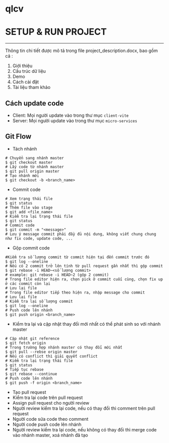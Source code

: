 # qlcv
# SETUP & RUN PROJECT
-----------------------------------------
Thông tin chi tiết được mô tả trong file project_description.docx, bao gồm cả :
1. Giới thiệu
2. Cấu trúc dữ liệu
3. Demo
4. Cách cài đặt
5. Tài liệu tham khảo

## Cách update code
 - Client: Mọi người update vào trong thư mục `client-vite`
 - Server: Mọi người update vào trong thư mục `micro-services`

## Git Flow

- Tách nhánh
```
# Chuyển sang nhánh master
$ git checkout master
# Lấy code từ nhánh master
$ git pull origin master
# Tạo nhánh mới
$ git checkout -b <branch_name>
```
- Commit code
```
# Xem trạng thái file
$ git status
# Thêm file vào stage
$ git add <file_name>
# Kiểm tra lại trạng thái file
$ git status
# Commit code
$ git commit -m "<message>"
# Lưu ý message commit phải đầy đủ nội dung, không viết chung chung như fix code, update code, ...
```

- Gộp commit code
```
#Kiểm tra số lượng commit từ commit hiện tại đến commit trước đó
$ git log --oneline
# Nếu có 2 commit trở lên tính từ pull request gần nhất thì gộp commit
$ git rebase -i HEAD~<số lượng commit>
# example: git rebase -i HEAD~2 (gộp 2 commit)
# Trong file editor hiện ra, chọn pick ở commit cuối cùng, chọn fix up ở các commit còn lại
# Lưu lại file
# Trong file editor tiếp theo hiện ra, nhập message cho commit
# Lưu lại file
# Kiểm tra lại số lượng commit
$ git log --oneline
# Push code lên nhánh
$ git push origin <branch_name>
```

- Kiểm tra lại và cập nhật thay đổi mới nhất có thể phát sinh so với nhánh master
```
# Cập nhật git reference
$ git fetch origin
# Trong trường hợp nhánh master có thay đổi mới nhất
$ git pull --rebse origin master
# Nếu có conflict thì giải quyết conflict
# Kiểm tra lại trạng thái file
$ git status
# Tiếp tục rebase
$ git rebase --continue
# Push code lên nhánh
$ git push -f origin <branch_name>
```

- Tạo pull request
- Kiểm tra lại code trên pull request
- Assign pull request cho người review
- Người review kiểm tra lại code, nếu có thay đổi thì comment trên pull request
- Người code sửa code theo comment
- Người code push code lên nhánh
- Người review kiểm tra lại code, nếu không có thay đổi thì merge code vào nhánh master, xoá nhánh đã tạo

